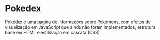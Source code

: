 # Pokedex
Pokédex é uma página de informações sobre Pokémons, com efeitos de visualização em JavaScript que ainda não foram implementados, estrutura base em HTML e estilização em cascata (CSS).
